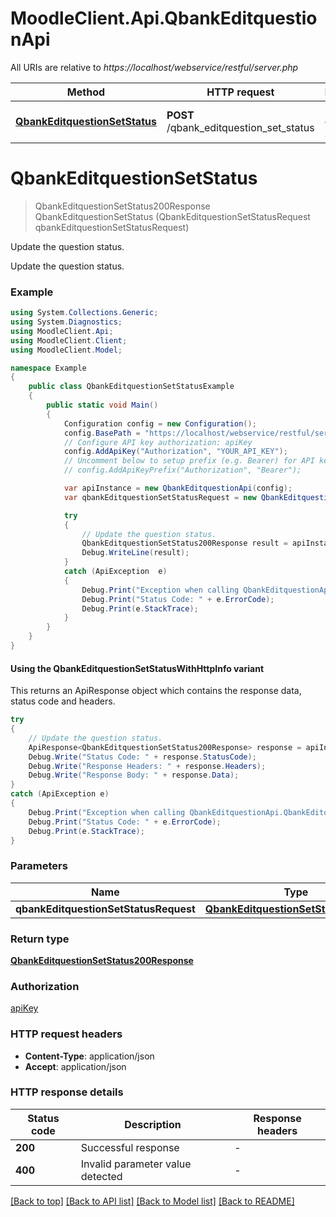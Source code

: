 # MoodleClient.Api.QbankEditquestionApi

All URIs are relative to *https://localhost/webservice/restful/server.php*

| Method | HTTP request | Description |
|--------|--------------|-------------|
| [**QbankEditquestionSetStatus**](QbankEditquestionApi.md#qbankeditquestionsetstatus) | **POST** /qbank_editquestion_set_status | Update the question status. |

<a id="qbankeditquestionsetstatus"></a>
# **QbankEditquestionSetStatus**
> QbankEditquestionSetStatus200Response QbankEditquestionSetStatus (QbankEditquestionSetStatusRequest qbankEditquestionSetStatusRequest)

Update the question status.

Update the question status.

### Example
```csharp
using System.Collections.Generic;
using System.Diagnostics;
using MoodleClient.Api;
using MoodleClient.Client;
using MoodleClient.Model;

namespace Example
{
    public class QbankEditquestionSetStatusExample
    {
        public static void Main()
        {
            Configuration config = new Configuration();
            config.BasePath = "https://localhost/webservice/restful/server.php";
            // Configure API key authorization: apiKey
            config.AddApiKey("Authorization", "YOUR_API_KEY");
            // Uncomment below to setup prefix (e.g. Bearer) for API key, if needed
            // config.AddApiKeyPrefix("Authorization", "Bearer");

            var apiInstance = new QbankEditquestionApi(config);
            var qbankEditquestionSetStatusRequest = new QbankEditquestionSetStatusRequest(); // QbankEditquestionSetStatusRequest | 

            try
            {
                // Update the question status.
                QbankEditquestionSetStatus200Response result = apiInstance.QbankEditquestionSetStatus(qbankEditquestionSetStatusRequest);
                Debug.WriteLine(result);
            }
            catch (ApiException  e)
            {
                Debug.Print("Exception when calling QbankEditquestionApi.QbankEditquestionSetStatus: " + e.Message);
                Debug.Print("Status Code: " + e.ErrorCode);
                Debug.Print(e.StackTrace);
            }
        }
    }
}
```

#### Using the QbankEditquestionSetStatusWithHttpInfo variant
This returns an ApiResponse object which contains the response data, status code and headers.

```csharp
try
{
    // Update the question status.
    ApiResponse<QbankEditquestionSetStatus200Response> response = apiInstance.QbankEditquestionSetStatusWithHttpInfo(qbankEditquestionSetStatusRequest);
    Debug.Write("Status Code: " + response.StatusCode);
    Debug.Write("Response Headers: " + response.Headers);
    Debug.Write("Response Body: " + response.Data);
}
catch (ApiException e)
{
    Debug.Print("Exception when calling QbankEditquestionApi.QbankEditquestionSetStatusWithHttpInfo: " + e.Message);
    Debug.Print("Status Code: " + e.ErrorCode);
    Debug.Print(e.StackTrace);
}
```

### Parameters

| Name | Type | Description | Notes |
|------|------|-------------|-------|
| **qbankEditquestionSetStatusRequest** | [**QbankEditquestionSetStatusRequest**](QbankEditquestionSetStatusRequest.md) |  |  |

### Return type

[**QbankEditquestionSetStatus200Response**](QbankEditquestionSetStatus200Response.md)

### Authorization

[apiKey](../README.md#apiKey)

### HTTP request headers

 - **Content-Type**: application/json
 - **Accept**: application/json


### HTTP response details
| Status code | Description | Response headers |
|-------------|-------------|------------------|
| **200** | Successful response |  -  |
| **400** | Invalid parameter value detected |  -  |

[[Back to top]](#) [[Back to API list]](../README.md#documentation-for-api-endpoints) [[Back to Model list]](../README.md#documentation-for-models) [[Back to README]](../README.md)

